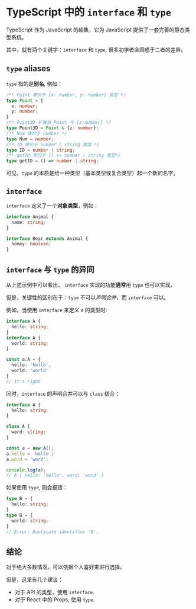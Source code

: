 # TypeScript 中的 `interface` 和 `type`

TypeScript 作为 JavaScript 的超集，它为 JavaScript 提供了一套完善的静态类型系统。

其中，就有两个关键字：`interface` 和 `type`, 很多初学者会困惑于二者的差异。

## `type` aliases

`type` 指的是**别名**, 例如：

```typescript
/** Point 等价于 {x: number, y: number} 类型 */
type Point = {
  x: number;
  y: number;
}
/** Point3D 扩展自 Point 与 {z:number} */
type Point3D = Point & {z: number};
/** Num 等价于 number */
type Num = number;
/** ID 等价于 number | string 类型 */
type ID = number | string;
/** getID 等价于 () => number | string 类型*/
type getID = () => number | string;
```

可见，`type` 的本质是给一种类型（基本类型或复合类型）起一个新的名字。

## `interface`

`interface` 定义了一个**对象类型**，例如：

```typescript
interface Animal {
  name: string;
}

interface Bear extends Animal {
  honey: boolean;
}
```

## `interface` 与 `type` 的异同

从上述示例中可以看出， `interface` 实现的功能**通常**用 `type` 也可以实现。

但是，关键性的区别在于：`type` 不可以*声明合并*，而 `interface` 可以。

例如，当使用 `interface` 来定义 `A` 的类型时:

```typescript
interface A {
  hello: string;
}
interface A {
  world: string;
}

const a:A = {
  hello: 'hello',
  world: 'world'
}
// It's right
```

同时，`interface` 的声明合并可以与 `class` 结合：

```typescript
interface A {
  hello: string;
}

class A {
  word: string;
}

const a = new A();
a.hello = 'hello';
a.word = 'word';

console.log(a);
// A { hello: 'hello', word: 'word' }
```

如果使用 `type`, 则会报错：

```typescript
type B = {
  hello: string;
}
type B = {
  world: string;
}
// Error: Duplicate identifier 'B'.
```

## 结论

对于绝大多数情况，可以依据个人喜好来进行选择。

但是，这里有几个建议：

- 对于 API 的类型，使用 `interface`.
- 对于 React 中的 Props, 使用 `type`.
